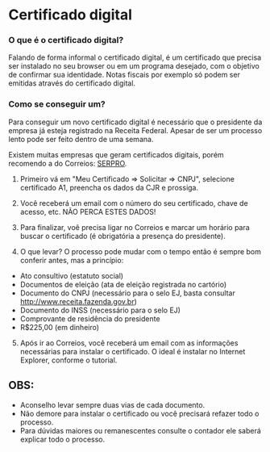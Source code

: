 # Certificado digital

### O que é o certificado digital?
Falando de forma informal o certificado digital, é um certificado que precisa ser instalado no seu browser ou em um programa desejado, com o objetivo de confirmar sua identidade. Notas fiscais por exemplo só podem ser emitidas através do certificado digital.

### Como se conseguir um?
Para conseguir um novo certificado digital é necessário que o presidente da empresa já esteja registrado na Receita Federal. Apesar de ser um processo lento pode ser feito dentro de uma semana.

Existem muitas empresas que geram certificados digitais, porém recomendo a do Correios: [SERPRO](https://certificados.serpro.gov.br/arcorreiosrfb/).

1) Primeiro vá em "Meu Certificado => Solicitar => CNPJ", selecione certificado A1, preencha os dados da CJR e prossiga.

2) Você receberá um email com o número do seu certificado, chave de acesso, etc. NÃO PERCA ESTES DADOS!

3) Para finalizar, voê precisa ligar no Correios e marcar um horário para buscar o certificado (é obrigatória a presença do presidente).

4) O que levar?
O processo pode mudar com o tempo então é sempre bom conferir antes, mas a princípio:
- Ato consultivo (estatuto social)
- Documentos de eleição (ata de eleição registrada no cartório)
- Documento do CNPJ (necessário para o selo EJ, basta consultar http://www.receita.fazenda.gov.br)
- Documento do INSS (necessário para o selo EJ)
- Comprovante de residência do presidente
- R$225,00 (em dinheiro)

5) Após ir ao Correios, você receberá um email com as informações necessárias para instalar o certificado. O ideal é instalar no Internet Explorer, conforme o tutorial.

## OBS:
- Aconselho levar sempre duas vias de cada documento.
- Não demore para instalar o certificado ou você precisará refazer todo o processo.
- Para dúvidas maiores ou remanescentes consulte o contador ele saberá explicar todo o processo.

